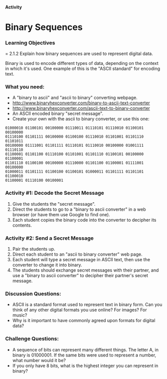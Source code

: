 #### Activity
# Binary Sequences
 
### Learning Objectives
= 2.1.2 Explain how binary sequences are used to represent digital data.
 
Binary is used to encode different types of data, depending on the context in which it's used. One example of this is the "ASCII standard" for encoding text. 
 
### What you need:
 
- A "binary to ascii" and "ascii to binary" converting webpage.
 - http://www.binaryhexconverter.com/binary-to-ascii-text-converter
 - http://www.binaryhexconverter.com/ascii-text-to-binary-converter
- An ASCII encoded binary "secret message". 
 - Create your own with the ascii to binary converter, or use this one:
```
01000010 01100101 00100000 01110011 01110101 01110010 01100101 00100000
01110100 01101111 00100000 01100100 01110010 01101001 01101110 01101011
00100000 01111001 01101111 01110101 01110010 00100000 01001111 01110110
01100001 01101100 01110100 01101001 01101110 01100101 00100000 01100001
01101110 01100100 00100000 01110000 01101100 01100001 01111001 00100000
01000011 01101111 01100100 01100101 01000011 01101111 01101101 01100010
01100001 01110100 00100001
```
 
### Activity #1: Decode the Secret Message
 
1. Give the students the "secret message".
2. Direct the students to go to a "binary to ascii converter" in a web browser (or have them use Google to find one).
3. Each student copies the binary code into the converter to decipher its contents.
 
### Activity #2: Send a Secret Message
 
1. Pair the students up.
2. Direct each student to an "ascii to binary converter" web page.
3. Each student will type a secret message in ASCII text, then use the converter to change it into binary.
4. The students should exchange secret messages with their partner, and use a "binary to ascii converter" to decipher their partner's secret message.
	

### Discussion Questions:
- ASCII is a standard format used to represent text in binary form. Can you think of any other digital formats you use online? For images? For music?
- Why is it important to have commonly agreed upon formats for digital data?

### Challenge Questions: 
- A sequence of bits can represent many different things. The letter A, in binary is 01000001. If the same bits were used to represent a number, what number would it be?
- If you only have 8 bits, what is the highest integer you can represent in binary?
